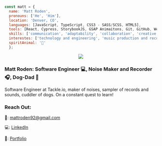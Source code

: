   ```javascript
  
  const matt = {
    name: 'Matt Roden',
    pronouns: ['He', 'Him'],
    location: 'Denver, CO',
    languages: [JavaScript, TypeScript, CSS3 - SASS/SCSS, HTML5],
    tools: [React, Cypress, StorybookJS, GSAP Animaitons, Git, GitHub, Webpack, Mocha/Chai, Apple LogicX, Photoshop],
    skills: ['communication', 'adaptability', 'collaboration', 'creative thinking', 'empathy', 'organization', 'patience'],
    interestes: ['technology and engineering', 'music production and recording', 'nature', 'culinary arts', '🛹'],
    spiritAnimal: '🐘'
    };
   ```
  <div align="center">
    <img src="https://github-readme-stats.vercel.app/api?username=Matt-Roden&theme=calm"/>
  </div>

### Matt Roden: Software Engineer 💻, Noise Maker and Recorder 🎧, Dog-Dad 🐶
  
Software Engineer at Tackle.io, maker of noises, sampler of records and sounds, cuddler of dogs. On a constant quest to learn!

### Reach Out:

📧: mattroden92@gmail.com

💻: [LinkedIn](https://www.linkedin.com/in/matt-roden-35bb3413b/)

💼: [Portfolio](https://terminal.turing.edu/profiles/973)


<!--
**Matt-Roden/Matt-Roden** is a ✨ _special_ ✨ repository because its `README.md` (this file) appears on your GitHub profile.

Here are some ideas to get you started:

- 🔭 I’m currently working on ...
- 🌱 I’m currently learning ...
- 👯 I’m looking to collaborate on ...
- 🤔 I’m looking for help with ...
- 💬 Ask me about ...
- 📫 How to reach me: ...
- 😄 Pronouns: ...
- ⚡ Fun fact: ...
-->
